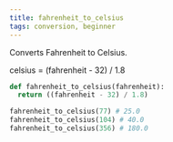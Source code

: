 ```yaml
---
title: fahrenheit_to_celsius
tags: conversion, beginner
---
```


Converts Fahrenheit to Celsius.

celsius = (fahrenheit - 32) / 1.8

```py
def fahrenheit_to_celsius(fahrenheit):
  return ((fahrenheit - 32) / 1.8)
```

```py
fahrenheit_to_celsius(77) # 25.0
fahrenheit_to_celsius(104) # 40.0
fahrenheit_to_celsius(356) # 180.0
```
